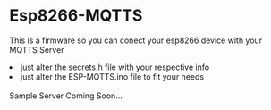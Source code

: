# Esp8266-MQTTS
This is a firmware so you can conect your esp8266 device with your MQTTS Server <br>
<li> just alter the secrets.h file with your respective info </li>
<li> just alter the ESP-MQTTS.ino file to fit your needs</li>
<br>
Sample Server Coming Soon...
